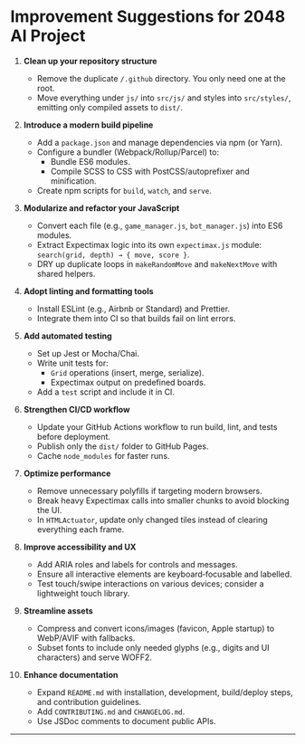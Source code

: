 # Improvement Suggestions for 2048 AI Project

1. **Clean up your repository structure**
   - Remove the duplicate `/.github` directory. You only need one at the root.
   - Move everything under `js/` into `src/js/` and styles into `src/styles/`, emitting only compiled assets to `dist/`.

2. **Introduce a modern build pipeline**
   - Add a `package.json` and manage dependencies via npm (or Yarn).
   - Configure a bundler (Webpack/Rollup/Parcel) to:
     - Bundle ES6 modules.
     - Compile SCSS to CSS with PostCSS/autoprefixer and minification.
   - Create npm scripts for `build`, `watch`, and `serve`.

3. **Modularize and refactor your JavaScript**
   - Convert each file (e.g., `game_manager.js`, `bot_manager.js`) into ES6 modules.
   - Extract Expectimax logic into its own `expectimax.js` module: `search(grid, depth) → { move, score }`.
   - DRY up duplicate loops in `makeRandomMove` and `makeNextMove` with shared helpers.

4. **Adopt linting and formatting tools**
   - Install ESLint (e.g., Airbnb or Standard) and Prettier.
   - Integrate them into CI so that builds fail on lint errors.

5. **Add automated testing**
   - Set up Jest or Mocha/Chai.
   - Write unit tests for:
     - `Grid` operations (insert, merge, serialize).
     - Expectimax output on predefined boards.
   - Add a `test` script and include it in CI.

6. **Strengthen CI/CD workflow**
   - Update your GitHub Actions workflow to run build, lint, and tests before deployment.
   - Publish only the `dist/` folder to GitHub Pages.
   - Cache `node_modules` for faster runs.

7. **Optimize performance**
   - Remove unnecessary polyfills if targeting modern browsers.
   - Break heavy Expectimax calls into smaller chunks to avoid blocking the UI.
   - In `HTMLActuator`, update only changed tiles instead of clearing everything each frame.

8. **Improve accessibility and UX**
   - Add ARIA roles and labels for controls and messages.
   - Ensure all interactive elements are keyboard‑focusable and labelled.
   - Test touch/swipe interactions on various devices; consider a lightweight touch library.

9. **Streamline assets**
   - Compress and convert icons/images (favicon, Apple startup) to WebP/AVIF with fallbacks.
   - Subset fonts to include only needed glyphs (e.g., digits and UI characters) and serve WOFF2.

10. **Enhance documentation**
    - Expand `README.md` with installation, development, build/deploy steps, and contribution guidelines.
    - Add `CONTRIBUTING.md` and `CHANGELOG.md`.
    - Use JSDoc comments to document public APIs.

---